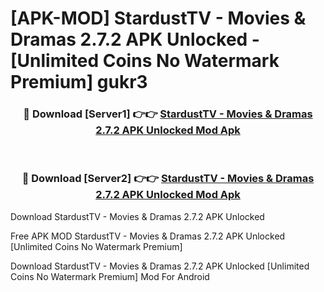 # [APK-MOD] StardustTV - Movies & Dramas 2.7.2 APK Unlocked - [Unlimited Coins No Watermark Premium] gukr3



<div align="center">
<h3>🔴 Download [Server1] 👉👉 <a href="https://momento.my/?title=StardustTV_-_Movies_&_Dramas_2.7.2_APK_Unlocked">StardustTV - Movies & Dramas 2.7.2 APK Unlocked Mod Apk</a></h3><br>

<h3>🔴 Download [Server2] 👉👉 <a href="https://momento.my/?title=StardustTV_-_Movies_&_Dramas_2.7.2_APK_Unlocked">StardustTV - Movies & Dramas 2.7.2 APK Unlocked Mod Apk</a></h3>
</div>



Download StardustTV - Movies & Dramas 2.7.2 APK Unlocked 

Free APK MOD StardustTV - Movies & Dramas 2.7.2 APK Unlocked [Unlimited Coins No Watermark Premium]

Download StardustTV - Movies & Dramas 2.7.2 APK Unlocked [Unlimited Coins No Watermark Premium] Mod For Android
